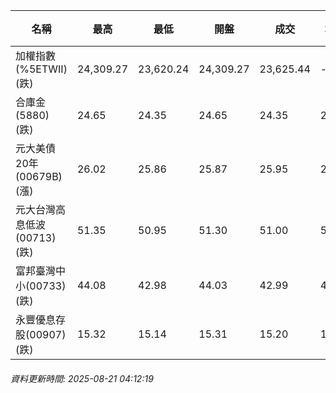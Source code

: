| 名稱 | 最高 | 最低 | 開盤 | 成交 | 均價 | 成交金額(億) | 昨收 | 漲跌幅 | 漲跌 | 總量 | 昨量 | 振幅 |
| -------- | -------- | -------- | -------- |-------- | -------- | -------- |-------- |-------- |-------- | -------- | -------- |-------- |
|加權指數(%5ETWII) (跌)|24,309.27|23,620.24|24,309.27|23,625.44|-|5,478.12|24,353.50|2.99%|728.06|8,506,485|0|2.83%|
|合庫金(5880) (跌)|24.65|24.35|24.65|24.35|24.42|2.82|24.55|0.81%|0.20|11,560|7,065|1.22%|
|元大美債20年(00679B) (漲)|26.02|25.86|25.87|25.95|25.97|43.18|25.73|0.86%|0.22|166,249|38,184|0.62%|
|元大台灣高息低波(00713) (跌)|51.35|50.95|51.30|51.00|51.08|4.34|51.30|0.58%|0.30|8,492|4,616|0.78%|
|富邦臺灣中小(00733) (跌)|44.08|42.98|44.03|42.99|43.34|0.855|44.38|3.13%|1.39|1,972|1,335|2.48%|
|永豐優息存股(00907) (跌)|15.32|15.14|15.31|15.20|15.22|0.151|15.32|0.78%|0.12|991|1,991|1.17%|
###### 資料更新時間: 2025-08-21 04:12:19